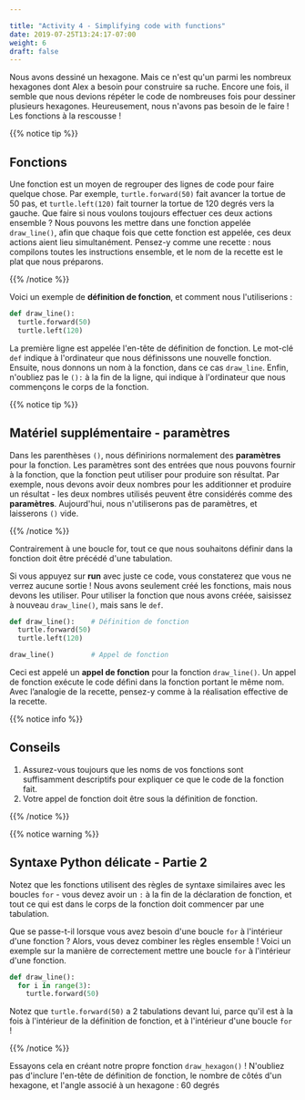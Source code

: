 ```yaml
---

title: "Activity 4 - Simplifying code with functions"
date: 2019-07-25T13:24:17-07:00
weight: 6
draft: false
---
```


Nous avons dessiné un hexagone. Mais ce n'est qu'un parmi les nombreux hexagones dont Alex a besoin pour construire sa ruche. Encore une fois, il semble que nous devions répéter le code de nombreuses fois pour dessiner plusieurs hexagones. Heureusement, nous n'avons pas besoin de le faire ! Les fonctions à la rescousse !

{{% notice tip %}}

## Fonctions

Une fonction est un moyen de regrouper des lignes de code pour faire quelque chose. Par exemple, `turtle.forward(50)` fait avancer la tortue de 50 pas, et `turtle.left(120)` fait tourner la tortue de 120 degrés vers la gauche. Que faire si nous voulons toujours effectuer ces deux actions ensemble ? Nous pouvons les mettre dans une fonction appelée `draw_line()`, afin que chaque fois que cette fonction est appelée, ces deux actions aient lieu simultanément. Pensez-y comme une recette : nous compilons toutes les instructions ensemble, et le nom de la recette est le plat que nous préparons.

{{% /notice %}}

Voici un exemple de **définition de fonction**, et comment nous l'utiliserions :

``` python
def draw_line():
  turtle.forward(50)
  turtle.left(120)
```

La première ligne est appelée l'en-tête de définition de fonction. Le mot-clé `def` indique à l'ordinateur que nous définissons une nouvelle fonction. Ensuite, nous donnons un nom à la fonction, dans ce cas `draw_line`. Enfin, n'oubliez pas le `():` à la fin de la ligne, qui indique à l'ordinateur que nous commençons le corps de la fonction.

{{% notice tip %}}

## Matériel supplémentaire - paramètres

Dans les parenthèses `()`, nous définirions normalement des **paramètres** pour la fonction. Les paramètres sont des entrées que nous pouvons fournir à la fonction, que la fonction peut utiliser pour produire son résultat. Par exemple, nous devons avoir deux nombres pour les additionner et produire un résultat - les deux nombres utilisés peuvent être considérés comme des **paramètres**. Aujourd'hui, nous n'utiliserons pas de paramètres, et laisserons `()` vide.

{{% /notice %}}

Contrairement à une boucle for, tout ce que nous souhaitons définir dans la fonction doit être précédé d'une tabulation.

Si vous appuyez sur **run** avec juste ce code, vous constaterez que vous ne verrez aucune sortie ! Nous avons seulement créé les fonctions, mais nous devons les utiliser. Pour utiliser la fonction que nous avons créée, saisissez à nouveau `draw_line()`, mais sans le `def`.

``` python
def draw_line():    # Définition de fonction
  turtle.forward(50)
  turtle.left(120)

draw_line()         # Appel de fonction
```

Ceci est appelé un **appel de fonction** pour la fonction `draw_line()`. Un appel de fonction exécute le code défini dans la fonction portant le même nom. Avec l’analogie de la recette, pensez-y comme à la réalisation effective de la recette.

{{% notice info %}}

## Conseils

1. Assurez-vous toujours que les noms de vos fonctions sont suffisamment descriptifs pour expliquer ce que le code de la fonction fait. 
2. Votre appel de fonction doit être sous la définition de fonction.

{{% /notice %}}

{{% notice warning %}}

## Syntaxe Python délicate - Partie 2

Notez que les fonctions utilisent des règles de syntaxe similaires avec les boucles `for` - vous devez avoir un `:` à la fin de la déclaration de fonction, et tout ce qui est dans le corps de la fonction doit commencer par une tabulation.

Que se passe-t-il lorsque vous avez besoin d'une boucle `for` à l'intérieur d'une fonction ? Alors, vous devez combiner les règles ensemble ! Voici un exemple sur la manière de correctement mettre une boucle `for` à l'intérieur d'une fonction.

``` python
def draw_line():
  for i in range(3):
    turtle.forward(50)
```

Notez que `turtle.forward(50)` a 2 tabulations devant lui, parce qu'il est à la fois à l'intérieur de la définition de fonction, et à l'intérieur d'une boucle `for` !

{{% /notice %}}

Essayons cela en créant notre propre fonction `draw_hexagon()` ! N'oubliez pas d'inclure l'en-tête de définition de fonction, le nombre de côtés d'un hexagone, et l'angle associé à un hexagone : 60 degrés